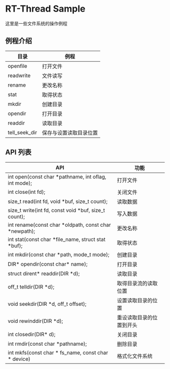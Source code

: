 # RT-Thread Sample
这里是一些文件系统的操作例程

## 例程介绍 ##

| 目录          | 例程                   |
| ------------- | ---------------------- |
| openfile      | 打开文件               |
| readwrite     | 文件读写               |
| rename        | 更改名称               |
| stat          | 取得状态               |
| mkdir         | 创建目录               |
| opendir       | 打开目录               |
| readdir       | 读取目录               |
| tell_seek_dir | 保存与设置读取目录位置 |

## API 列表 ##

| API                                                   | 功能                     |
| ----------------------------------------------------- | ------------------------ |
| int open(const char *pathname, int oflag, int mode);  | 打开文件                 |
| int close(int fd);                                    | 关闭文件                 |
| size_t read(int fd, void *buf, size_t count);         | 读取数据                 |
| size_t write(int fd, const void *buf, size_t count);  | 写入数据                 |
| int rename(const char *oldpath, const char *newpath); | 更改名称                 |
| int stat(const char *file_name, struct stat *buf);    | 取得状态                 |
| int mkdir(const char *path, mode_t mode);             | 创建目录                 |
| DIR* opendir(const char* name);                       | 打开目录                 |
| struct dirent* readdir(DIR *d);                       | 读取目录                 |
| off_t telldir(DIR *d);                                | 取得目录流的读取位置     |
| void seekdir(DIR *d, off_t offset);                   | 设置读取目录的位置       |
| void rewinddir(DIR *d);                               | 重设读取目录的位置到开头 |
| int closedir(DIR* d);                                 | 关闭目录                 |
| int rmdir(const char *pathname);                      | 删除目录                 |
| int mkfs(const char * fs_name, const char * device)   | 格式化文件系统           |

